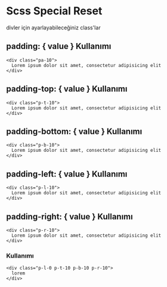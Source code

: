Scss Special Reset
===================

divler için ayarlayabileceğiniz class'lar

## padding: { value } Kullanımı
```
<div class="pa-10">
  Lorem ipsum dolor sit amet, consectetur adipisicing elit
</div>
```

## padding-top: { value } Kullanımı
```
<div class="p-t-10">
  Lorem ipsum dolor sit amet, consectetur adipisicing elit
</div>
```

## padding-bottom: { value } Kullanımı
```
<div class="p-b-10">
  Lorem ipsum dolor sit amet, consectetur adipisicing elit
</div>
```

## padding-left: { value } Kullanımı
```
<div class="p-l-10">
  Lorem ipsum dolor sit amet, consectetur adipisicing elit
</div>
```

## padding-right: { value } Kullanımı
```
<div class="p-r-10">
  Lorem ipsum dolor sit amet, consectetur adipisicing elit
</div>
```

### Kullanımı 
```
<div class="p-l-0 p-t-10 p-b-10 p-r-10">
  lorem
</div>
```
